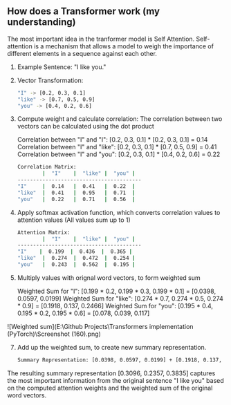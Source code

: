 ## How does a Transformer work (my understanding)

The most important idea in the tranformer model is Self Attention. Self-attention is a mechanism that allows a model to weigh the importance of different elements in a sequence against each other.

1. Example Sentence: "I like you."

2. Vector Transformation:
    ```bash
    "I" -> [0.2, 0.3, 0.1]
    "like" -> [0.7, 0.5, 0.9]
    "you" -> [0.4, 0.2, 0.6]

3. Compute weight and calculate correlation: The correlation between two vectors can be calculated using the dot product

    
    Correlation between "I" and "I": [0.2, 0.3, 0.1] * [0.2, 0.3, 0.1] = 0.14
    Correlation between "I" and "like": [0.2, 0.3, 0.1] * [0.7, 0.5, 0.9] = 0.41
    Correlation between "I" and "you": [0.2, 0.3, 0.1] * [0.4, 0.2, 0.6] = 0.22

    ```bash
    Correlation Matrix:
            |  "I"    |  "like" |  "you" |
    ----------------------------------------
    "I"     |  0.14   |  0.41   |  0.22  |
    "like"  |  0.41   |  0.95   |  0.71  |
    "you"   |  0.22   |  0.71   |  0.56  |


5. Apply softmax activation function, which converts correlation values to attention values (All values sum up to 1)

    ```bash
    Attention Matrix:
            |  "I"    |  "like" |  "you" |
    ----------------------------------------
    "I"    |  0.199  |  0.436  |  0.365 |
    "like"  |  0.274  |  0.472  |  0.254 |
    "you"   |  0.243  |  0.562  |  0.195 |


6. Multiply values with orignal word vectors, to form weighted sum

    Weighted Sum for "I": [0.199 * 0.2, 0.199 * 0.3, 0.199 * 0.1] = [0.0398, 0.0597, 0.0199]
    Weighted Sum for "like": [0.274 * 0.7, 0.274 * 0.5, 0.274 * 0.9] = [0.1918, 0.137, 0.2466]
    Weighted Sum for "you": [0.195 * 0.4, 0.195 * 0.2, 0.195 * 0.6] = [0.078, 0.039, 0.117]


![Weighted sum](E:\Github Projects\Transformers implementation (PyTorch)\Screenshot (160).png)

7. Add up the weighted sum, to create new summary representation.

    ```bash
    Summary Representation: [0.0398, 0.0597, 0.0199] + [0.1918, 0.137, 0.2466] + [0.078, 0.039, 0.117] = [0.3096, 0.2357, 0.3835]

The resulting summary representation [0.3096, 0.2357, 0.3835] captures the most important information from the original sentence "I like you" based on the computed attention weights and the weighted sum of the original word vectors.
